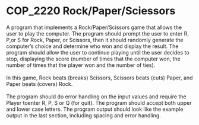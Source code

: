 # COP_2220 Rock/Paper/Sciessors

A program that implements a Rock/Paper/Scissors game that allows the user to play the 
computer. The program should prompt the user to enter R, P,or S for Rock, Paper, or Scissors, 
then it should randomly generate the computer’s choice and determine who won and display 
the result. The program should allow the user to continue playing until the user decides to 
stop, displaying the score (number of times that the computer won, the number of times that 
the player won and the number of ties).
<br />
<br />
In this game, Rock beats (breaks) Scissors, Scissors beats (cuts) Paper, and Paper beats 
(covers) Rock.
<br />
<br />
The program should do error handling on the input values and require the Player toenter 
R, P, S or Q (for quit). The program should accept both upper and lower case letters. The
program output should look like the example output in the last section, including spacing and 
error handling.
